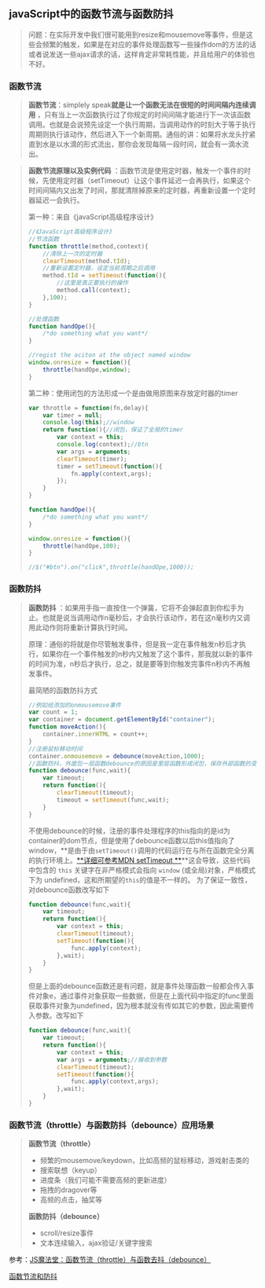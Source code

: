 ## javaScript中的函数节流与函数防抖

> 问题：在实际开发中我们很可能用到resize和mousemove等事件，但是这些会频繁的触发，如果是在对应的事件处理函数写一些操作dom的方法的话或者说发送一些ajax请求的话，这样肯定非常耗性能，并且给用户的体验也不好。

### 函数节流

> **函数节流**：simplely speak**就是让一个函数无法在很短的时间间隔内连续调用** ，只有当上一次函数执行过了你规定的时间间隔才能进行下一次该函数调用。也就是会说预先设定一个执行周期，当调用动作的时刻大于等于执行周期则执行该动作，然后进入下一个新周期。通俗的讲：如果将水龙头拧紧直到水是以水滴的形式流出，那你会发现每隔一段时间，就会有一滴水流出。

> **函数节流原理以及实例代码** ：函数节流是使用定时器，触发一个事件的时候，先使用定时器（setTimeout）让这个事件延迟一会再执行，如果这个时间间隔内又出发了时间，那就清除掉原来的定时器，再重新设置一个定时器延迟一会执行。
>
> 第一种：来自《javaScript高级程序设计》
>
> ```javascript
> //《JavaScript高级程序设计》
> //节流函数
> function throttle(method,context){
>     //清除上一次的定时器
>     clearTimeout(method.tId);
>     //重新设置定时器，设定当前周期之后调用
>     method.tId = setTimeout(function(){
>         //这里是真正要执行的操作
>         method.call(context);
>     },100);
> }
>
> //处理函数
> function handOpe(){
>     /*do something what you want*/
> }
>
> //regist the aciton at the object named window
> window.onresize = function(){
>     throttle(handOpe,window);
> }
> ```
>
> 第二种：使用闭包的方法形成一个是由做用原图来存放定时器的timer
>
> ```javascript
> var throttle = function(fn,delay){
>     var timer = null;
>     console.log(this);//window
>     return function(){//闭包，保证了全局的timer
>         var context = this;
>         console.log(context);//btn
>         var args = arguments;
>         clearTimeout(timer);
>         timer = setTimeout(function(){
>             fn.apply(context,args);
>         });
>     }
> }
>
> function handOpe(){
>     /*do something what you want*/
> }
>
> window.onresize = function(){
>     throttle(handOpe,100);
> }
>
> //$("#btn").on("click",throttle(handOpe,1000));
> ```
>
> 

### 函数防抖

> **函数防抖** ：如果用手指一直按住一个弹簧，它将不会弹起直到你松手为止。也就是说当调用动作n毫秒后，才会执行该动作，若在这n毫秒内又调用此动作则将重新计算执行时间。
>
> 原理：通俗的将就是你尽管触发事件，但是我一定在事件触发n秒后才执行，如果你在一个事件触发的n秒内又触发了这个事件，那我就以新的事件的时间为准，n秒后才执行，总之，就是要等到你触发完事件n秒内不再触发事件。
>
> 最简陋的函数防抖方式
>
> ```javascript
> //例如给添加的onmousemove事件
> var count = 1;
> var container = document.getElementById("container");
> function moveAction(){
>     container.innerHTML = count++;
> }
> //注册鼠标移动时间
> container.onmousemove = debounce(moveAction,1000);
> //函数防抖，外面包一层函数debounce的原因是里层函数形成闭包，保存外部函数的变量，也就是上一次的timeoutId，以此方便后面清除。
> function debounce(func,wait){
>     var timeout;
>     return function(){
>         clearTimeout(timeout);
>         timeout = setTimeout(func,wait);
>     }
> }
> ```
>
> 不使用debounce的时候，注册的事件处理程序的this指向的是id为container的dom节点，但是使用了debounce函数以后this值指向了window，**是由于由`setTimeout()`调用的代码运行在与所在函数完全分离的执行环境上。[**详细可参考MDN setTimeout **](https://developer.mozilla.org/zh-CN/docs/Web/API/Window/setTimeout)**这会导致，这些代码中包含的 `this` 关键字在非严格模式会指向 `window` (或全局)对象，严格模式下为 undefined，这和所期望的`this`的值是不一样的。 为了保证一致性，对debounce函数改写如下
>
> ```javascript
> function debounce(func,wait){
>     var timeout;
>     return function(){
>         var context = this;
>         clearTimeout(timeout);
>         setTimeout(function(){
>             func.apply(context);
>         },wait);
>     }
> }
> ```
>
> 但是上面的debounce函数还是有问题，就是事件处理函数一般都会传入事件对象e，通过事件对象获取一些数据，但是在上面代码中指定的func里面获取事件对象为undefined，因为根本就没有传如其它的参数，因此需要传入参数。改写如下
>
> ```javascript
> function debounce(func,wait){
>     var timeout;
>     return function(){
>         var context = this;
>         var args = arguments;//接收到参数
>         clearTimeout(timeout);
>         setTimeout(function(){
>             func.apply(context,args);
>         },wait);
>     }
> }
> ```
>
> 
>
> 

### 函数节流（throttle）与函数防抖（debounce）应用场景

> **函数节流（throttle）**
>
> - 频繁的mousemove/keydown，比如高频的鼠标移动，游戏射击类的
> - 搜索联想（keyup）
> - 进度条（我们可能不需要高频的更新进度）
> - 拖拽的dragover等
> - 高频的点击，抽奖等
>
> **函数防抖（debounce）**
>
> - scroll/resize事件
> - 文本连续输入，ajax验证/关键字搜索

参考：[JS魔法堂：函数节流（throttle）与函数去抖（debounce）](http://www.cnblogs.com/fsjohnhuang/p/4147810.html)

[函数节流和防抖](http://www.cnblogs.com/cloud-/p/6726428.html)
